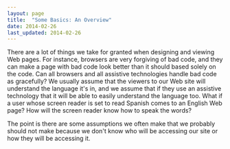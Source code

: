 ```yaml
---
layout: page
title:  "Some Basics: An Overview"
date: 2014-02-26
last_updated: 2014-02-26
---
```


There are a lot of things we take for granted when designing and viewing Web pages. For instance, browsers are very forgiving of bad code, and they can make a page with bad code look better than it should based solely on the code. Can all browsers and all assistive technologies handle bad code as gracefully? We usually assume that the viewers to our Web site will understand the language it's in, and we assume that if they use an assistive technology that it will be able to easily understand the language too. What if a user whose screen reader is set to read Spanish comes to an English Web page? How will the screen reader know how to speak the words?

The point is there are some assumptions we often make that we probably should not make because we don't know who will be accessing our site or how they will be accessing it.

